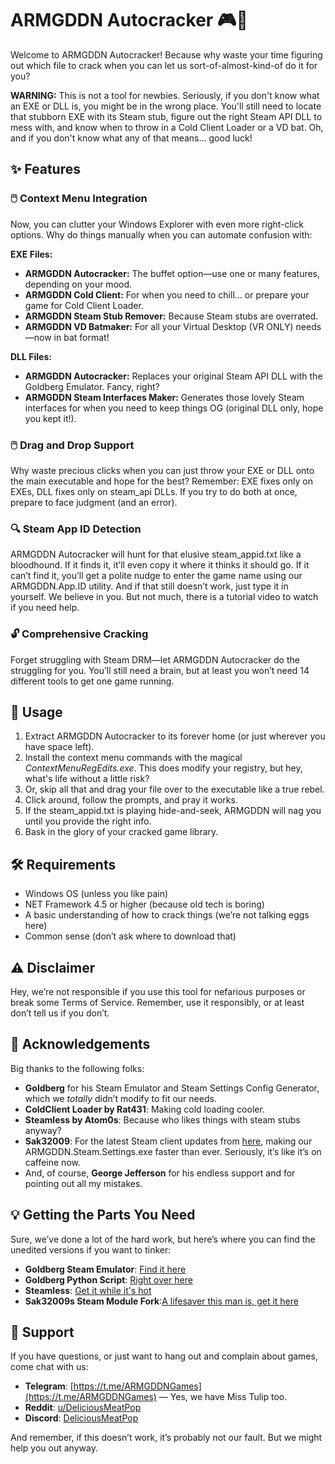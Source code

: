 # ARMGDDN Autocracker 🎮🔧

Welcome to ARMGDDN Autocracker! Because why waste your time figuring out which file to crack when you can let us sort-of-almost-kind-of do it for you?

**WARNING:** This is not a tool for newbies. Seriously, if you don't know what an EXE or DLL is, you might be in the wrong place. You'll still need to locate that stubborn EXE with its Steam stub, figure out the right Steam API DLL to mess with, and know when to throw in a Cold Client Loader or a VD bat. Oh, and if you don't know what any of that means... good luck!

## ✨ Features

### 🖱️ Context Menu Integration
Now, you can clutter your Windows Explorer with even more right-click options. Why do things manually when you can automate confusion with:

**EXE Files:**
  - **ARMGDDN Autocracker:** The buffet option—use one or many features, depending on your mood.
  - **ARMGDDN Cold Client:** For when you need to chill... or prepare your game for Cold Client Loader.
  - **ARMGDDN Steam Stub Remover:** Because Steam stubs are overrated.
  - **ARMGDDN VD Batmaker:** For all your Virtual Desktop (VR ONLY) needs—now in bat format!

**DLL Files:**
  - **ARMGDDN Autocracker:** Replaces your original Steam API DLL with the Goldberg Emulator. Fancy, right?
  - **ARMGDDN Steam Interfaces Maker:** Generates those lovely Steam interfaces for when you need to keep things OG (original DLL only, hope you kept it!).

### 🖱️ Drag and Drop Support
Why waste precious clicks when you can just throw your EXE or DLL onto the main executable and hope for the best? Remember: EXE fixes only on EXEs, DLL fixes only on steam_api DLLs. If you try to do both at once, prepare to face judgment (and an error).

### 🔍 Steam App ID Detection
ARMGDDN Autocracker will hunt for that elusive steam_appid.txt like a bloodhound. If it finds it, it’ll even copy it where it thinks it should go. If it can’t find it, you’ll get a polite nudge to enter the game name using our ARMGDDN.App.ID utility. And if that still doesn’t work, just type it in yourself. We believe in you. But not much, there is a tutorial video to watch if you need help.

### 🔓 Comprehensive Cracking
Forget struggling with Steam DRM—let ARMGDDN Autocracker do the struggling for you. You’ll still need a brain, but at least you won’t need 14 different tools to get one game running.

## 📖 Usage

1. Extract ARMGDDN Autocracker to its forever home (or just wherever you have space left).
2. Install the context menu commands with the magical *ContextMenuRegEdits.exe*. This does modify your registry, but hey, what's life without a little risk?
3. Or, skip all that and drag your file over to the executable like a true rebel.
4. Click around, follow the prompts, and pray it works.
5. If the steam_appid.txt is playing hide-and-seek, ARMGDDN will nag you until you provide the right info.
6. Bask in the glory of your cracked game library.

## 🛠️ Requirements

 - Windows OS (unless you like pain)
 - NET Framework 4.5 or higher (because old tech is boring)
 - A basic understanding of how to crack things (we’re not talking eggs here)
 - Common sense (don’t ask where to download that)

## ⚠️ Disclaimer

Hey, we’re not responsible if you use this tool for nefarious purposes or break some Terms of Service. Remember, use it responsibly, or at least don’t tell us if you don’t.

## 🙏 Acknowledgements

Big thanks to the following folks:
- **Goldberg** for his Steam Emulator and Steam Settings Config Generator, which we *totally* didn’t modify to fit our needs.
- **ColdClient Loader by Rat431**: Making cold loading cooler.
- **Steamless by Atom0s**: Because who likes things with steam stubs anyway?
- **Sak32009**: For the latest Steam client updates from [here](https://github.com/Sak32009/steam_py_fork.git@fix-cm-servers), making our ARMGDDN.Steam.Settings.exe faster than ever. Seriously, it’s like it’s on caffeine now.
- And, of course, **George Jefferson** for his endless support and for pointing out all my mistakes.

## 💡 Getting the Parts You Need

Sure, we’ve done a lot of the hard work, but here’s where you can find the unedited versions if you want to tinker:

- **Goldberg Steam Emulator**: [Find it here](https://gitlab.com/Mr_Goldberg/goldberg_emulator)
- **Goldberg Python Script**: [Right over here](https://gitlab.com/Mr_Goldberg/goldberg_emulator/-/tree/master/scripts)
- **Steamless**: [Get it while it's hot](https://github.com/atom0s/Steamless)
- **Sak32009s Steam Module Fork**:[A lifesaver this man is, get it here](https://github.com/Sak32009/steam_py_fork.git@fix-cm-servers)

## 🌟 Support

If you have questions, or just want to hang out and complain about games, come chat with us:
- **Telegram**: [https://t.me/ARMGDDNGames](https://t.me/ARMGDDNGames) — Yes, we have Miss Tulip too.
- **Reddit**: [u/DeliciousMeatPop](https://www.reddit.com/user/DeliciousMeatPop/)
- **Discord**: [DeliciousMeatPop](https://discordapp.com/users/191105213808115712)
  
And remember, if this doesn’t work, it’s probably not our fault. But we might help you out anyway.
